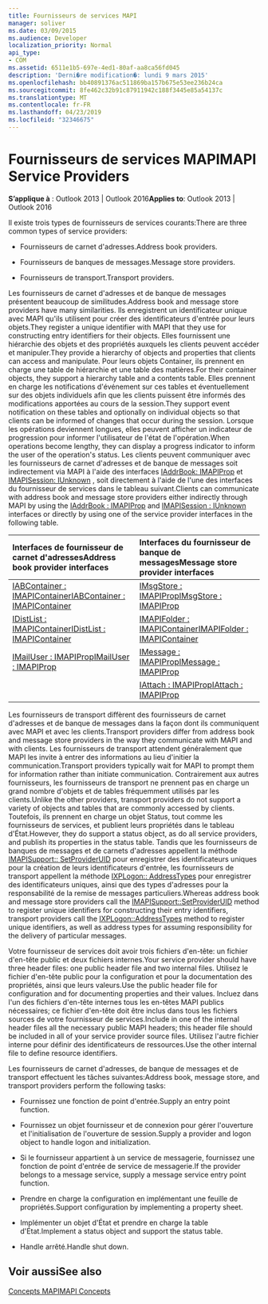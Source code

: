 ```yaml
---
title: Fournisseurs de services MAPI
manager: soliver
ms.date: 03/09/2015
ms.audience: Developer
localization_priority: Normal
api_type:
- COM
ms.assetid: 6511e1b5-697e-4ed1-80af-aa8ca56fd045
description: 'Derni�re modification�: lundi 9 mars 2015'
ms.openlocfilehash: bb40891376ac511869ba157b675e53ee236b24ca
ms.sourcegitcommit: 8fe462c32b91c87911942c188f3445e85a54137c
ms.translationtype: MT
ms.contentlocale: fr-FR
ms.lasthandoff: 04/23/2019
ms.locfileid: "32346675"
---
```

# <a name="mapi-service-providers"></a><span data-ttu-id="872dd-103">Fournisseurs de services MAPI</span><span class="sxs-lookup"><span data-stu-id="872dd-103">MAPI Service Providers</span></span>

  
  
<span data-ttu-id="872dd-104">**S’applique à** : Outlook 2013 | Outlook 2016</span><span class="sxs-lookup"><span data-stu-id="872dd-104">**Applies to**: Outlook 2013 | Outlook 2016</span></span> 
  
<span data-ttu-id="872dd-105">Il existe trois types de fournisseurs de services courants:</span><span class="sxs-lookup"><span data-stu-id="872dd-105">There are three common types of service providers:</span></span>
  
- <span data-ttu-id="872dd-106">Fournisseurs de carnet d'adresses.</span><span class="sxs-lookup"><span data-stu-id="872dd-106">Address book providers.</span></span>
    
- <span data-ttu-id="872dd-107">Fournisseurs de banques de messages.</span><span class="sxs-lookup"><span data-stu-id="872dd-107">Message store providers.</span></span>
    
- <span data-ttu-id="872dd-108">Fournisseurs de transport.</span><span class="sxs-lookup"><span data-stu-id="872dd-108">Transport providers.</span></span>
    
<span data-ttu-id="872dd-109">Les fournisseurs de carnet d'adresses et de banque de messages présentent beaucoup de similitudes.</span><span class="sxs-lookup"><span data-stu-id="872dd-109">Address book and message store providers have many similarities.</span></span> <span data-ttu-id="872dd-110">Ils enregistrent un identificateur unique avec MAPI qu'ils utilisent pour créer des identificateurs d'entrée pour leurs objets.</span><span class="sxs-lookup"><span data-stu-id="872dd-110">They register a unique identifier with MAPI that they use for constructing entry identifiers for their objects.</span></span> <span data-ttu-id="872dd-111">Elles fournissent une hiérarchie des objets et des propriétés auxquels les clients peuvent accéder et manipuler.</span><span class="sxs-lookup"><span data-stu-id="872dd-111">They provide a hierarchy of objects and properties that clients can access and manipulate.</span></span> <span data-ttu-id="872dd-112">Pour leurs objets Container, ils prennent en charge une table de hiérarchie et une table des matières.</span><span class="sxs-lookup"><span data-stu-id="872dd-112">For their container objects, they support a hierarchy table and a contents table.</span></span> <span data-ttu-id="872dd-113">Elles prennent en charge les notifications d'événement sur ces tables et éventuellement sur des objets individuels afin que les clients puissent être informés des modifications apportées au cours de la session.</span><span class="sxs-lookup"><span data-stu-id="872dd-113">They support event notification on these tables and optionally on individual objects so that clients can be informed of changes that occur during the session.</span></span> <span data-ttu-id="872dd-114">Lorsque les opérations deviennent longues, elles peuvent afficher un indicateur de progression pour informer l'utilisateur de l'état de l'opération.</span><span class="sxs-lookup"><span data-stu-id="872dd-114">When operations become lengthy, they can display a progress indicator to inform the user of the operation's status.</span></span> <span data-ttu-id="872dd-115">Les clients peuvent communiquer avec les fournisseurs de carnet d'adresses et de banque de messages soit indirectement via MAPI à l'aide des interfaces [IAddrBook: IMAPIProp](iaddrbookimapiprop.md) et [IMAPISession: IUnknown](imapisessioniunknown.md) , soit directement à l'aide de l'une des interfaces du fournisseur de services dans le tableau suivant.</span><span class="sxs-lookup"><span data-stu-id="872dd-115">Clients can communicate with address book and message store providers either indirectly through MAPI by using the [IAddrBook : IMAPIProp](iaddrbookimapiprop.md) and [IMAPISession : IUnknown](imapisessioniunknown.md) interfaces or directly by using one of the service provider interfaces in the following table.</span></span> 
  
|<span data-ttu-id="872dd-116">**Interfaces de fournisseur de carnet d'adresses**</span><span class="sxs-lookup"><span data-stu-id="872dd-116">**Address book provider interfaces**</span></span>|<span data-ttu-id="872dd-117">**Interfaces du fournisseur de banque de messages**</span><span class="sxs-lookup"><span data-stu-id="872dd-117">**Message store provider interfaces**</span></span>|
|:-----|:-----|
|[<span data-ttu-id="872dd-118">IABContainer : IMAPIContainer</span><span class="sxs-lookup"><span data-stu-id="872dd-118">IABContainer : IMAPIContainer</span></span>](iabcontainerimapicontainer.md) <br/> |[<span data-ttu-id="872dd-119">IMsgStore : IMAPIProp</span><span class="sxs-lookup"><span data-stu-id="872dd-119">IMsgStore : IMAPIProp</span></span>](imsgstoreimapiprop.md) <br/> |
|[<span data-ttu-id="872dd-120">IDistList : IMAPIContainer</span><span class="sxs-lookup"><span data-stu-id="872dd-120">IDistList : IMAPIContainer</span></span>](idistlistimapicontainer.md) <br/> |[<span data-ttu-id="872dd-121">IMAPIFolder : IMAPIContainer</span><span class="sxs-lookup"><span data-stu-id="872dd-121">IMAPIFolder : IMAPIContainer</span></span>](imapifolderimapicontainer.md) <br/> |
|[<span data-ttu-id="872dd-122">IMailUser : IMAPIProp</span><span class="sxs-lookup"><span data-stu-id="872dd-122">IMailUser : IMAPIProp</span></span>](imailuserimapiprop.md) <br/> |[<span data-ttu-id="872dd-123">IMessage : IMAPIProp</span><span class="sxs-lookup"><span data-stu-id="872dd-123">IMessage : IMAPIProp</span></span>](imessageimapiprop.md) <br/> |
| <br/> |[<span data-ttu-id="872dd-124">IAttach : IMAPIProp</span><span class="sxs-lookup"><span data-stu-id="872dd-124">IAttach : IMAPIProp</span></span>](iattachimapiprop.md) <br/> |
   
<span data-ttu-id="872dd-125">Les fournisseurs de transport diffèrent des fournisseurs de carnet d'adresses et de banque de messages dans la façon dont ils communiquent avec MAPI et avec les clients.</span><span class="sxs-lookup"><span data-stu-id="872dd-125">Transport providers differ from address book and message store providers in the way they communicate with MAPI and with clients.</span></span> <span data-ttu-id="872dd-126">Les fournisseurs de transport attendent généralement que MAPI les invite à entrer des informations au lieu d'initier la communication.</span><span class="sxs-lookup"><span data-stu-id="872dd-126">Transport providers typically wait for MAPI to prompt them for information rather than initiate communication.</span></span> <span data-ttu-id="872dd-127">Contrairement aux autres fournisseurs, les fournisseurs de transport ne prennent pas en charge un grand nombre d'objets et de tables fréquemment utilisés par les clients.</span><span class="sxs-lookup"><span data-stu-id="872dd-127">Unlike the other providers, transport providers do not support a variety of objects and tables that are commonly accessed by clients.</span></span> <span data-ttu-id="872dd-128">Toutefois, ils prennent en charge un objet Status, tout comme les fournisseurs de services, et publient leurs propriétés dans le tableau d'État.</span><span class="sxs-lookup"><span data-stu-id="872dd-128">However, they do support a status object, as do all service providers, and publish its properties in the status table.</span></span> <span data-ttu-id="872dd-129">Tandis que les fournisseurs de banques de messages et de carnets d'adresses appellent la méthode [IMAPISupport:: SetProviderUID](imapisupport-setprovideruid.md) pour enregistrer des identificateurs uniques pour la création de leurs identificateurs d'entrée, les fournisseurs de transport appellent la méthode [IXPLogon:: AddressTypes](ixplogon-addresstypes.md) pour enregistrer des identificateurs uniques, ainsi que des types d'adresses pour la responsabilité de la remise de messages particuliers.</span><span class="sxs-lookup"><span data-stu-id="872dd-129">Whereas address book and message store providers call the [IMAPISupport::SetProviderUID](imapisupport-setprovideruid.md) method to register unique identifiers for constructing their entry identifiers, transport providers call the [IXPLogon::AddressTypes](ixplogon-addresstypes.md) method to register unique identifiers, as well as address types for assuming responsibility for the delivery of particular messages.</span></span> 
  
<span data-ttu-id="872dd-130">Votre fournisseur de services doit avoir trois fichiers d'en-tête: un fichier d'en-tête public et deux fichiers internes.</span><span class="sxs-lookup"><span data-stu-id="872dd-130">Your service provider should have three header files: one public header file and two internal files.</span></span> <span data-ttu-id="872dd-131">Utilisez le fichier d'en-tête public pour la configuration et pour la documentation des propriétés, ainsi que leurs valeurs.</span><span class="sxs-lookup"><span data-stu-id="872dd-131">Use the public header file for configuration and for documenting properties and their values.</span></span> <span data-ttu-id="872dd-132">Incluez dans l'un des fichiers d'en-tête internes tous les en-têtes MAPI publics nécessaires; ce fichier d'en-tête doit être inclus dans tous les fichiers sources de votre fournisseur de services.</span><span class="sxs-lookup"><span data-stu-id="872dd-132">Include in one of the internal header files all the necessary public MAPI headers; this header file should be included in all of your service provider source files.</span></span> <span data-ttu-id="872dd-133">Utilisez l'autre fichier interne pour définir des identificateurs de ressources.</span><span class="sxs-lookup"><span data-stu-id="872dd-133">Use the other internal file to define resource identifiers.</span></span>
  
<span data-ttu-id="872dd-134">Les fournisseurs de carnet d'adresses, de banque de messages et de transport effectuent les tâches suivantes:</span><span class="sxs-lookup"><span data-stu-id="872dd-134">Address book, message store, and transport providers perform the following tasks:</span></span>
  
- <span data-ttu-id="872dd-135">Fournissez une fonction de point d'entrée.</span><span class="sxs-lookup"><span data-stu-id="872dd-135">Supply an entry point function.</span></span> 
    
- <span data-ttu-id="872dd-136">Fournissez un objet fournisseur et de connexion pour gérer l'ouverture et l'initialisation de l'ouverture de session.</span><span class="sxs-lookup"><span data-stu-id="872dd-136">Supply a provider and logon object to handle logon and initialization.</span></span> 
    
- <span data-ttu-id="872dd-137">Si le fournisseur appartient à un service de messagerie, fournissez une fonction de point d'entrée de service de messagerie.</span><span class="sxs-lookup"><span data-stu-id="872dd-137">If the provider belongs to a message service, supply a message service entry point function.</span></span> 
    
- <span data-ttu-id="872dd-138">Prendre en charge la configuration en implémentant une feuille de propriétés.</span><span class="sxs-lookup"><span data-stu-id="872dd-138">Support configuration by implementing a property sheet.</span></span>
    
- <span data-ttu-id="872dd-139">Implémenter un objet d'État et prendre en charge la table d'État.</span><span class="sxs-lookup"><span data-stu-id="872dd-139">Implement a status object and support the status table.</span></span> 
    
- <span data-ttu-id="872dd-140">Handle arrêté.</span><span class="sxs-lookup"><span data-stu-id="872dd-140">Handle shut down.</span></span>
    
## <a name="see-also"></a><span data-ttu-id="872dd-141">Voir aussi</span><span class="sxs-lookup"><span data-stu-id="872dd-141">See also</span></span>



[<span data-ttu-id="872dd-142">Concepts MAPI</span><span class="sxs-lookup"><span data-stu-id="872dd-142">MAPI Concepts</span></span>](mapi-concepts.md)

